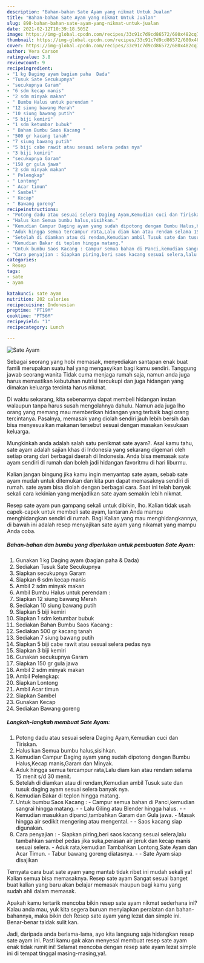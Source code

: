 ```yaml
---
description: "Bahan-bahan Sate Ayam yang nikmat Untuk Jualan"
title: "Bahan-bahan Sate Ayam yang nikmat Untuk Jualan"
slug: 898-bahan-bahan-sate-ayam-yang-nikmat-untuk-jualan
date: 2021-02-12T10:39:18.505Z
image: https://img-global.cpcdn.com/recipes/33c91c7d9cd86572/680x482cq70/sate-ayam-foto-resep-utama.jpg
thumbnail: https://img-global.cpcdn.com/recipes/33c91c7d9cd86572/680x482cq70/sate-ayam-foto-resep-utama.jpg
cover: https://img-global.cpcdn.com/recipes/33c91c7d9cd86572/680x482cq70/sate-ayam-foto-resep-utama.jpg
author: Vera Carson
ratingvalue: 3.8
reviewcount: 9
recipeingredient:
- "1 kg Daging ayam bagian paha  Dada"
- "Tusuk Sate Secukupnya"
- "secukupnya Garam"
- "6 sdm kecap manis"
- "2 sdm minyak makan"
- " Bumbu Halus untuk perendam "
- "12 siung bawang Merah"
- "10 siung bawang putih"
- "5 biji kemiri"
- "1 sdm ketumbar bubuk"
- " Bahan Bumbu Saos Kacang "
- "500 gr kacang tanah"
- "7 siung bawang putih"
- "5 biji cabe rawit atau sesuai selera pedas nya"
- "3 biji kemiri"
- "secukupnya Garam"
- "150 gr gula jawa"
- "2 sdm minyak makan"
- " Pelengkap"
- " Lontong"
- " Acar timun"
- " Sambel"
- " Kecap"
- " Bawang goreng"
recipeinstructions:
- "Potong dadu atau sesuai selera Daging Ayam,Kemudian cuci dan Tiriskan."
- "Halus kan Semua bumbu halus,sisihkan."
- "Kemudian Campur Daging ayam yang sudah dipotong dengan Bumbu Halus,Kecap manis,Garam dan Minyak."
- "Aduk hingga semua tercampur rata,Lalu diam kan atau rendam selama 15 menit s/d 30 menit."
- "Setelah di diamkan atau di rendam,Kemudian ambil Tusuk sate dan tusuk daging ayam sesuai selera banyak nya."
- "Kemudian Bakar di teplon hingga matang."
- "Untuk bumbu Saos Kacang : Campur semua bahan di Panci,kemudian sangrai hingga matang.  Lalu Giling atau Blender hingga halus.  Kemudian masukkan dipanci,tambahkan Garam dan Gula jawa. Masak hingga air sedikit mengering atau mengental.  Saos kacang siap digunakan."
- "Cara penyajian : Siapkan piring,beri saos kacang sesuai selera,lalu tambahkan sambel pedas jika suka,perasan air jeruk dan kecap manis sesuai selera. Aduk rata,kemudian Tambahkan Lontong,Sate Ayam dan Acar Timun. Tabur bawang goreng diatasnya.  Sate Ayam siap disajikan"
categories:
- Resep
tags:
- sate
- ayam

katakunci: sate ayam 
nutrition: 202 calories
recipecuisine: Indonesian
preptime: "PT19M"
cooktime: "PT56M"
recipeyield: "1"
recipecategory: Lunch

---
```



![Sate Ayam](https://img-global.cpcdn.com/recipes/33c91c7d9cd86572/680x482cq70/sate-ayam-foto-resep-utama.jpg)

Sebagai seorang yang hobi memasak, menyediakan santapan enak buat famili merupakan suatu hal yang mengasyikan bagi kamu sendiri. Tanggung jawab seorang  wanita Tidak cuma menjaga rumah saja, namun anda juga harus memastikan kebutuhan nutrisi tercukupi dan juga hidangan yang dimakan keluarga tercinta harus nikmat.

Di waktu  sekarang, kita sebenarnya dapat membeli hidangan instan walaupun tanpa harus susah mengolahnya dahulu. Namun ada juga lho orang yang memang mau memberikan hidangan yang terbaik bagi orang tercintanya. Pasalnya, memasak yang diolah sendiri jauh lebih bersih dan bisa menyesuaikan makanan tersebut sesuai dengan masakan kesukaan keluarga. 



Mungkinkah anda adalah salah satu penikmat sate ayam?. Asal kamu tahu, sate ayam adalah sajian khas di Indonesia yang sekarang digemari oleh setiap orang dari berbagai daerah di Indonesia. Anda bisa memasak sate ayam sendiri di rumah dan boleh jadi hidangan favoritmu di hari liburmu.

Kalian jangan bingung jika kamu ingin menyantap sate ayam, sebab sate ayam mudah untuk ditemukan dan kita pun dapat memasaknya sendiri di rumah. sate ayam bisa diolah dengan berbagai cara. Saat ini telah banyak sekali cara kekinian yang menjadikan sate ayam semakin lebih nikmat.

Resep sate ayam pun gampang sekali untuk dibikin, lho. Kalian tidak usah capek-capek untuk membeli sate ayam, lantaran Anda mampu menghidangkan sendiri di rumah. Bagi Kalian yang mau menghidangkannya, di bawah ini adalah resep menyajikan sate ayam yang nikamat yang mampu Anda coba.

<!--inarticleads1-->

##### Bahan-bahan dan bumbu yang diperlukan untuk pembuatan Sate Ayam:

1. Gunakan 1 kg Daging ayam (bagian paha &amp; Dada)
1. Sediakan Tusuk Sate Secukupnya
1. Siapkan secukupnya Garam
1. Siapkan 6 sdm kecap manis
1. Ambil 2 sdm minyak makan
1. Ambil  Bumbu Halus untuk perendam :
1. Siapkan 12 siung bawang Merah
1. Sediakan 10 siung bawang putih
1. Siapkan 5 biji kemiri
1. Siapkan 1 sdm ketumbar bubuk
1. Sediakan  Bahan Bumbu Saos Kacang :
1. Sediakan 500 gr kacang tanah
1. Sediakan 7 siung bawang putih
1. Siapkan 5 biji cabe rawit atau sesuai selera pedas nya
1. Siapkan 3 biji kemiri
1. Gunakan secukupnya Garam
1. Siapkan 150 gr gula jawa
1. Ambil 2 sdm minyak makan
1. Ambil  Pelengkap:
1. Siapkan  Lontong
1. Ambil  Acar timun
1. Siapkan  Sambel
1. Gunakan  Kecap
1. Sediakan  Bawang goreng




<!--inarticleads2-->

##### Langkah-langkah membuat Sate Ayam:

1. Potong dadu atau sesuai selera Daging Ayam,Kemudian cuci dan Tiriskan.
1. Halus kan Semua bumbu halus,sisihkan.
1. Kemudian Campur Daging ayam yang sudah dipotong dengan Bumbu Halus,Kecap manis,Garam dan Minyak.
1. Aduk hingga semua tercampur rata,Lalu diam kan atau rendam selama 15 menit s/d 30 menit.
1. Setelah di diamkan atau di rendam,Kemudian ambil Tusuk sate dan tusuk daging ayam sesuai selera banyak nya.
1. Kemudian Bakar di teplon hingga matang.
1. Untuk bumbu Saos Kacang : - Campur semua bahan di Panci,kemudian sangrai hingga matang. -  - Lalu Giling atau Blender hingga halus. -  - Kemudian masukkan dipanci,tambahkan Garam dan Gula jawa. - Masak hingga air sedikit mengering atau mengental. -  - Saos kacang siap digunakan.
1. Cara penyajian : - Siapkan piring,beri saos kacang sesuai selera,lalu tambahkan sambel pedas jika suka,perasan air jeruk dan kecap manis sesuai selera. - Aduk rata,kemudian Tambahkan Lontong,Sate Ayam dan Acar Timun. - Tabur bawang goreng diatasnya. -  - Sate Ayam siap disajikan




Ternyata cara buat sate ayam yang mantab tidak ribet ini mudah sekali ya! Kalian semua bisa memasaknya. Resep sate ayam Sangat sesuai banget buat kalian yang baru akan belajar memasak maupun bagi kamu yang sudah ahli dalam memasak.

Apakah kamu tertarik mencoba bikin resep sate ayam nikmat sederhana ini? Kalau anda mau, yuk kita segera buruan menyiapkan peralatan dan bahan-bahannya, maka bikin deh Resep sate ayam yang lezat dan simple ini. Benar-benar taidak sulit kan. 

Jadi, daripada anda berlama-lama, ayo kita langsung saja hidangkan resep sate ayam ini. Pasti kamu gak akan menyesal membuat resep sate ayam enak tidak rumit ini! Selamat mencoba dengan resep sate ayam lezat simple ini di tempat tinggal masing-masing,ya!.

